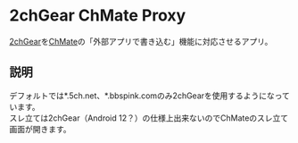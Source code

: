 # 2chGear ChMate Proxy

[2chGear](https://play.google.com/store/apps/details?id=jp.emprise.android.x2chGear)を[ChMate](https://play.google.com/store/apps/details?id=jp.co.airfront.android.a2chMate)の「外部アプリで書き込む」機能に対応させるアプリ。

## 説明

デフォルトでは*.5ch.net、*.bbspink.comのみ2chGearを使用するようになっています。  
スレ立ては2chGear（Android 12？）の仕様上出来ないのでChMateのスレ立て画面が開きます。
